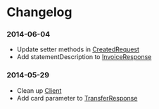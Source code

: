# Changelog

### 2014-06-04
* Update setter methods in [CreatedRequest](https://github.com/jlinn/stripe-api-java/blob/master/src%2Fmain%2Fjava%2Fnet%2Fjoelinn%2Fstripe%2Frequest%2FCreatedRequest.java)
* Add statementDescription to [InvoiceResponse](https://github.com/jlinn/stripe-api-java/blob/master/src%2Fmain%2Fjava%2Fnet%2Fjoelinn%2Fstripe%2Fresponse%2Finvoices%2FInvoiceResponse.java)

### 2014-05-29
* Clean up [Client](https://github.com/jlinn/stripe-api-java/blob/master/src%2Fmain%2Fjava%2Fnet%2Fjoelinn%2Fstripe%2FClient.java)
* Add card parameter to [TransferResponse](https://github.com/jlinn/stripe-api-java/blob/master/src%2Fmain%2Fjava%2Fnet%2Fjoelinn%2Fstripe%2Fresponse%2Ftransfers%2FTransferResponse.java)